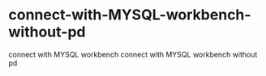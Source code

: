# connect-with-MYSQL-workbench-without-pd
connect with MYSQL workbench
connect with MYSQL workbench without pd
